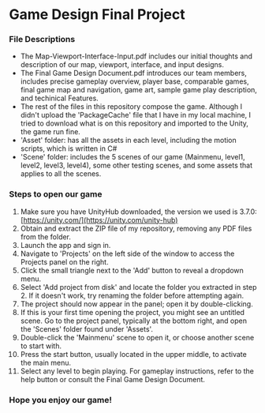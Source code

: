 # Game Design Final Project
### File Descriptions
- The Map-Viewport-Interface-Input.pdf includes our initial thoughts and description of our map, viewport, interface, and input designs.
- The Final Game Design Document.pdf introduces our team members, includes precise gameplay overview, player base, comparable games, final game map and navigation, game art, sample game play description, and techinical Features.
- The rest of the files in this repository compose the game. Although I didn't upload the 'PackageCache' file that I have in my local machine, I tried to download what is on this repository and imported to the Unity, the game run fine.
- 'Asset' folder: has all the assets in each level, including the motion scripts, which is written in C#
- 'Scene' folder: includes the 5 scenes of our game (Mainmenu, level1, level2, level3, level4), some other testing scenes, and some assets that applies to all the scenes.
### Steps to open our game
1. Make sure you have UnityHub downloaded, the version we used is 3.7.0: [https://unity.com/](https://unity.com/unity-hub)
2. Obtain and extract the ZIP file of my repository, removing any PDF files from the folder.
3. Launch the app and sign in.
4. Navigate to 'Projects' on the left side of the window to access the Projects panel on the right.
5. Click the small triangle next to the 'Add' button to reveal a dropdown menu.
6. Select 'Add project from disk' and locate the folder you extracted in step 2. If it doesn't work, try renaming the folder before attempting again.
7. The project should now appear in the panel; open it by double-clicking.
8. If this is your first time opening the project, you might see an untitled scene. Go to the project panel, typically at the bottom right, and open the 'Scenes' folder found under 'Assets'.
9. Double-click the 'Mainmenu' scene to open it, or choose another scene to start with.
10. Press the start button, usually located in the upper middle, to activate the main menu.
11. Select any level to begin playing. For gameplay instructions, refer to the help button or consult the Final Game Design Document.

### Hope you enjoy our game!

